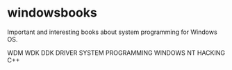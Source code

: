# windowsbooks
Important and interesting books about system programming for Windows OS.

WDM WDK DDK DRIVER SYSTEM PROGRAMMING WINDOWS NT HACKING C++
